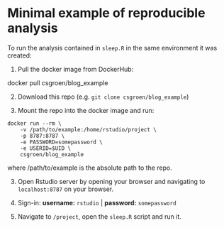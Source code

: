 # Minimal example of reproducible analysis

To run the analysis contained in `sleep.R` in the same environment it was created:

1.  Pull the docker image from DockerHub:

docker pull csgroen/blog_example

2.  Download this repo (e.g. `git clone csgroen/blog_example`)

3.  Mount the repo into the docker image and run:


```
docker run --rm \
    -v /path/to/example:/home/rstudio/project \
    -p 8787:8787 \
    -e PASSWORD=somepassword \
    -e USERID=$UID \
    csgroen/blog_example
```

where /path/to/example is the absolute path to the repo.

3.  Open Rstudio server by opening your browser and navigating to `localhost:8787` on your browser.

4.  Sign-in: 
  **username:** `rstudio`   |   **password:** `somepassword`

5.  Navigate to `/project`, open the `sleep.R` script and run it.
